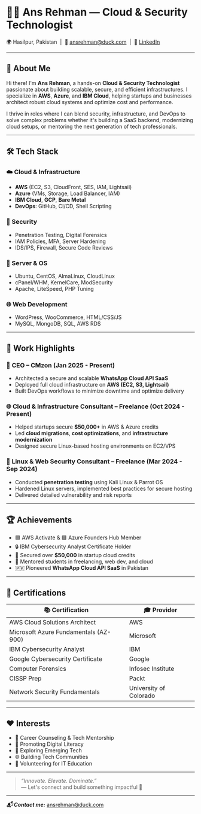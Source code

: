 # 👨‍💻 Ans Rehman — Cloud & Security Technologist

🌍 Hasilpur, Pakistan &nbsp;|&nbsp; 📧 [ansrehman@duck.com](mailto:ansrehman@duck.com) &nbsp;|&nbsp; 🔗 [LinkedIn](https://www.linkedin.com/in/ansrehmanreseacher)

---

## 🚀 About Me

Hi there! I'm **Ans Rehman**, a hands-on **Cloud & Security Technologist** passionate about building scalable, secure, and efficient infrastructures. I specialize in **AWS**, **Azure**, and **IBM Cloud**, helping startups and businesses architect robust cloud systems and optimize cost and performance.

I thrive in roles where I can blend security, infrastructure, and DevOps to solve complex problems whether it's building a SaaS backend, modernizing cloud setups, or mentoring the next generation of tech professionals.

---

## 🛠️ Tech Stack

### ☁️ Cloud & Infrastructure
- **AWS** (EC2, S3, CloudFront, SES, IAM, Lightsail)
- **Azure** (VMs, Storage, Load Balancer, IAM)
- **IBM Cloud**, **GCP**, **Bare Metal**
- **DevOps**: GitHub, CI/CD, Shell Scripting

### 🔐 Security
- Penetration Testing, Digital Forensics
- IAM Policies, MFA, Server Hardening
- IDS/IPS, Firewall, Secure Code Reviews

### 🐧 Server & OS
- Ubuntu, CentOS, AlmaLinux, CloudLinux
- cPanel/WHM, KernelCare, ModSecurity
- Apache, LiteSpeed, PHP Tuning

### 🌐 Web Development
- WordPress, WooCommerce, HTML/CSS/JS
- MySQL, MongoDB, SQL, AWS RDS

---

## 💼 Work Highlights

### 🧠 **CEO – CMzon** (Jan 2025 - Present)
- Architected a secure and scalable **WhatsApp Cloud API SaaS**
- Deployed full cloud infrastructure on **AWS (EC2, S3, Lightsail)**
- Built DevOps workflows to minimize downtime and optimize delivery

### 🌐 **Cloud & Infrastructure Consultant – Freelance** (Oct 2024 - Present)
- Helped startups secure **$50,000+** in AWS & Azure credits
- Led **cloud migrations**, **cost optimizations**, and **infrastructure modernization**
- Designed secure Linux-based hosting environments on EC2/VPS

### 🔐 **Linux & Web Security Consultant – Freelance** (Mar 2024 - Sep 2024)
- Conducted **penetration testing** using Kali Linux & Parrot OS
- Hardened Linux servers, implemented best practices for secure hosting
- Delivered detailed vulnerability and risk reports

---

## 🏆 Achievements

- 🟦 AWS Activate & 🟩 Azure Founders Hub Member  
- 🔒 IBM Cybersecurity Analyst Certificate Holder  
- 🚀 Secured over **$50,000** in startup cloud credits  
- 📢 Mentored students in freelancing, web dev, and cloud  
- 🇵🇰 Pioneered **WhatsApp Cloud API SaaS** in Pakistan

---

## 📜 Certifications

| 📚 Certification | 🎓 Provider |
|------------------|------------|
| AWS Cloud Solutions Architect | AWS |
| Microsoft Azure Fundamentals (AZ-900) | Microsoft |
| IBM Cybersecurity Analyst | IBM |
| Google Cybersecurity Certificate | Google |
| Computer Forensics | Infosec Institute |
| CISSP Prep | Packt |
| Network Security Fundamentals | University of Colorado |

---

## ❤️ Interests

- 🧭 Career Counseling & Tech Mentorship  
- 📢 Promoting Digital Literacy  
- 🧪 Exploring Emerging Tech  
- 🌐 Building Tech Communities  
- 🤝 Volunteering for IT Education

---

> _“Innovate. Elevate. Dominate.”_  
> — Let's connect and build something impactful 🚀

---

_**📬 Contact me:**_ [ansrehman@duck.com](mailto:ansrehman@duck.com)
